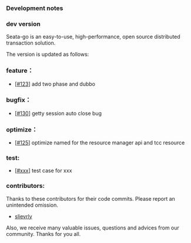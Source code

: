 <!--
 Licensed to the Apache Software Foundation (ASF) under one or more
 contributor license agreements.  See the NOTICE file distributed with
 this work for additional information regarding copyright ownership.
 The ASF licenses this file to You under the Apache License, Version 2.0
 (the "License"); you may not use this file except in compliance with
 the License.  You may obtain a copy of the License at

     http://www.apache.org/licenses/LICENSE-2.0

 Unless required by applicable law or agreed to in writing, software
 distributed under the License is distributed on an "AS IS" BASIS,
 WITHOUT WARRANTIES OR CONDITIONS OF ANY KIND, either express or implied.
 See the License for the specific language governing permissions and
 limitations under the License.
 -->

### Development notes

### dev version

  Seata-go is an easy-to-use, high-performance, open source distributed transaction solution.

  The version is updated as follows:	

### feature：

  - [[#123](https://github.com/apache/incubator-seata-go/pull/123)] add two phase and dubbo

### bugfix：

  - [[#130](https://github.com/apache/incubator-seata-go/pull/130)] getty session auto close bug

### optimize：

  - [[#125](https://github.com/apache/incubator-seata-go/pull/125)] optimize named for the resource manager api and tcc resource

### test:

  - [[#xxx](https://github.com/apache/incubator-seata-go/pull/xxx)] test case for xxx	

### contributors:

Thanks to these contributors for their code commits. Please report an unintended omission.  

- [slievrly](https://github.com/slievrly)

Also, we receive many valuable issues, questions and advices from our community. Thanks for you all.	
